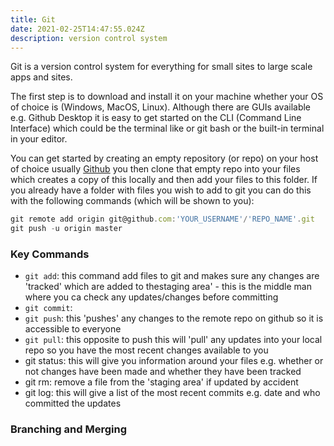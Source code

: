 ```yaml
---
title: Git
date: 2021-02-25T14:47:55.024Z
description: version control system
---
```

Git is a version control system for everything for small sites to large scale apps and sites.

The first step is to download and install it on your machine whether your OS of choice is (Windows, MacOS, Linux). Although there are GUIs available e.g. Github Desktop it is easy to get started on the CLI (Command Line Interface) which could be the terminal like or git bash or the built-in terminal in your editor.

You can get started by creating an empty repository (or repo) on your host of choice usually [Github](https://github.com) you then clone that empty repo into your files which creates a copy of this locally and then add your files to this folder. If you already have a folder with files you wish to add to git you can do this with the following commands (which will be shown to you):

```javascript
git remote add origin git@github.com:'YOUR_USERNAME'/'REPO_NAME'.git
git push -u origin master
```

### Key Commands

- `git add`: this command add files to git and makes sure any changes are 'tracked' which are added to thestaging area' - this is the middle man where you ca check any updates/changes before committing
- `git commit`: 
- `git push`: this 'pushes' any changes to the remote repo on github so it is accessible to everyone
- `git pull`: this opposite to push this will 'pull' any updates into your local repo so you have the most recent changes available to you
- git status: this will give you information around your files e.g. whether or not changes have been made and whether they have been tracked
- git rm: remove a file from the 'staging area' if updated by accident
- git log: this will give a list of the most recent commits e.g. date and who committed the updates


### Branching and Merging
